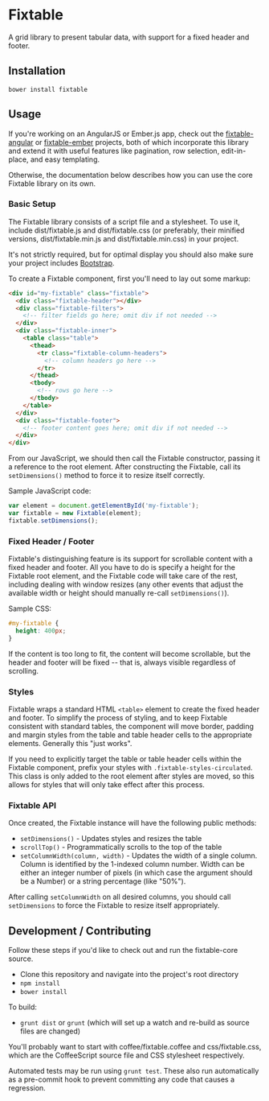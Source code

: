 # Fixtable

A grid library to present tabular data, with support for a fixed header and footer.

## Installation

`bower install fixtable`

## Usage

If you're working on an AngularJS or Ember.js app, check out the [fixtable-angular](https://github.com/MyPureCloud/fixtable-angular) or [fixtable-ember](https://github.com/MyPureCloud/fixtable-ember) projects, both of which incorporate this library and extend it with useful features like pagination, row selection, edit-in-place, and easy templating.

Otherwise, the documentation below describes how you can use the core Fixtable library on its own.

### Basic Setup

The Fixtable library consists of a script file and a stylesheet. To use it, include dist/fixtable.js and dist/fixtable.css (or preferably, their minified versions, dist/fixtable.min.js and dist/fixtable.min.css) in your project.

It's not strictly required, but for optimal display you should also make sure your project includes [Bootstrap](http://getbootstrap.com/getting-started/).

To create a Fixtable component, first you'll need to lay out some markup:

```html
<div id="my-fixtable" class="fixtable">
  <div class="fixtable-header"></div>
  <div class="fixtable-filters">
    <!-- filter fields go here; omit div if not needed -->
  </div>
  <div class="fixtable-inner">
    <table class="table">
      <thead>
        <tr class="fixtable-column-headers">
          <!-- column headers go here -->
        </tr>
      </thead>
      <tbody>
        <!-- rows go here -->
      </tbody>
    </table>
  </div>
  <div class="fixtable-footer">
    <!-- footer content goes here; omit div if not needed -->
  </div>
</div>
```

From our JavaScript, we should then call the Fixtable constructor, passing it a reference to the root element. After constructing the Fixtable, call its `setDimensions()` method to force it to resize itself correctly.

Sample JavaScript code:
```JavaScript
var element = document.getElementById('my-fixtable');
var fixtable = new Fixtable(element);
fixtable.setDimensions();
```

### Fixed Header / Footer

Fixtable's distinguishing feature is its support for scrollable content with a fixed header and footer. All you have to do is specify a height for the Fixtable root element, and the Fixtable code will take care of the rest, including dealing with window resizes (any other events that adjust the available width or height should manually re-call `setDimensions()`).

Sample CSS:
```css
#my-fixtable {
  height: 400px;
}
```

If the content is too long to fit, the content will become scrollable, but the header and footer will be fixed -- that is, always visible regardless of scrolling.

### Styles

Fixtable wraps a standard HTML `<table>` element to create the fixed header and footer. To simplify the process of styling, and to keep Fixtable consistent with standard tables, the component will move border, padding and margin styles from the table and table header cells to the appropriate elements. Generally this "just works".

If you need to explicitly target the table or table header cells within the Fixtable component, prefix your styles with `.fixtable-styles-circulated`. This class is only added to the root element after styles are moved, so this allows for styles that will only take effect after this process.

### Fixtable API

Once created, the Fixtable instance will have the following public methods:
- `setDimensions()` - Updates styles and resizes the table
- `scrollTop()` - Programmatically scrolls to the top of the table
- `setColumnWidth(column, width)` - Updates the width of a single column. Column is identified by the 1-indexed column number. Width can be either an integer number of pixels (in which case the argument should be a Number) or a string percentage (like "50%").

After calling `setColumnWidth` on all desired columns, you should call `setDimensions` to force the Fixtable to resize itself appropriately.

## Development / Contributing
Follow these steps if you'd like to check out and run the fixtable-core source.

- Clone this repository and navigate into the project's root directory
- `npm install`
- `bower install`

To build:
- `grunt dist` or `grunt` (which will set up a watch and re-build as source files are changed)

You'll probably want to start with coffee/fixtable.coffee and css/fixtable.css, which are the CoffeeScript source file and CSS stylesheet respectively.

Automated tests may be run using `grunt test`. These also run automatically as a pre-commit hook to prevent committing any code that causes a regression.
